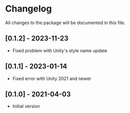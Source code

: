 # Changelog
All changes to the package will be documented in this file.

## [0.1.2] - 2023-11-23
- Fixed problem with Unity's style name update

## [0.1.1] - 2023-01-14
- Fixed error with Unity 2021 and newer

## [0.1.0] - 2021-04-03
- Initial version
